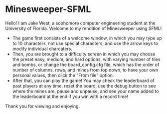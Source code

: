 # Minesweeper-SFML

Hello! I am Jake West, a sophomore computer engineering student at the University of Florida. Welcome to my rendition of Minesweeper using SFML!

- The game first consists of a welcome window, in which you may type up to 10 characters, not use special characters, and use the arrow keys to modify individual charcaters.
- Then, you are brought to a difficulty screen in which you may choose the preset easy, medium, and hard options, with varying number of tiles and bombs, or change the board_config.cfg file, which has the order of number of columns, rows, and mines from top down, to have your own personal values, then click the "From file" option.
- After that, you can play the game! You may check the leaderboard of past players at any time, reset the board, use the debug button to see where the mines are, pause and unpause, and see your name added to the leaderboard at the end if you win with a record time!


Thank you for viewing and enjoying.
